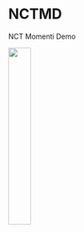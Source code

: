 # NCTMD
NCT Momenti Demo

<img src="https://github.com/lswcharming/NCTMD/blob/main/device-2022-12-02-162543.gif" width="30%" height="30%">

